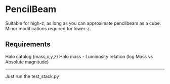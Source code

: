 # PencilBeam

Suitable for high-z, as long as you can approximate pencilbeam as a cube. Minor modifications required for lower-z.

## Requirements

Halo catalog (mass,x,y,z)
Halo mass - Luminosity relation (log Mass vs Absolute magnitude)

----

Just run the test_stack.py
